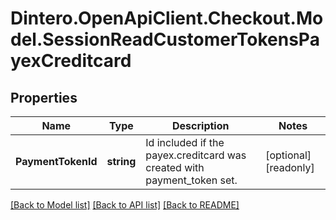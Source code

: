# Dintero.OpenApiClient.Checkout.Model.SessionReadCustomerTokensPayexCreditcard

## Properties

Name | Type | Description | Notes
------------ | ------------- | ------------- | -------------
**PaymentTokenId** | **string** | Id included if the payex.creditcard was created with payment_token set.  | [optional] [readonly] 

[[Back to Model list]](../README.md#documentation-for-models) [[Back to API list]](../README.md#documentation-for-api-endpoints) [[Back to README]](../README.md)

